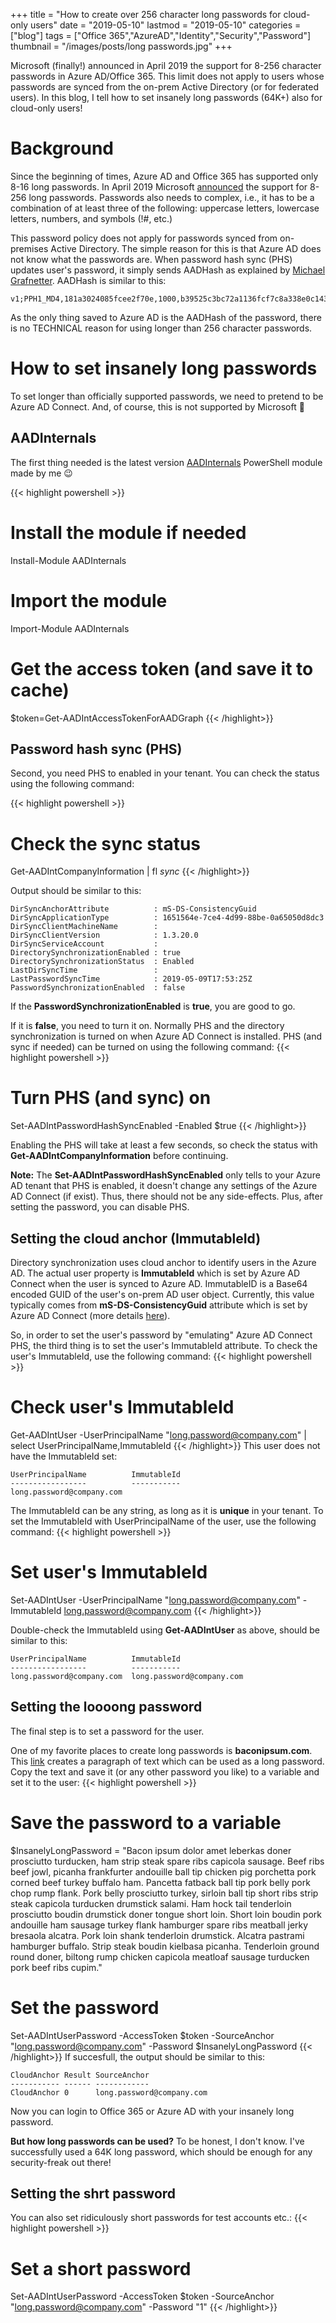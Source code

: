 +++
title = "How to create over 256 character long passwords for cloud-only users"
date = "2019-05-10"
lastmod = "2019-05-10"
categories =["blog"]
tags = ["Office 365","AzureAD","Identity","Security","Password"]
thumbnail = "/images/posts/long passwords.jpg"
+++

Microsoft (finally!) announced in April 2019 the support for 8-256 character passwords in Azure AD/Office 365. 
This limit does not apply to users whose passwords are synced from the on-prem Active Directory (or for federated users).
In this blog, I tell how to set insanely long passwords (64K+) also for cloud-only users!


<!--more-->


# Background

Since the beginning of times, Azure AD and Office 365 has supported only 8-16 long passwords. In April 2019 Microsoft <a href="https://techcommunity.microsoft.com/t5/Microsoft-365-Blog/What-s-new-in-Microsoft-365-user-management-for-April-2019/ba-p/542153" target="_blank">announced</a>
the support for 8-256 long passwords. Passwords also needs to complex, i.e., it has to be a combination of at least three of the following: uppercase letters, lowercase letters, numbers, and symbols (!#, etc.)

This password policy does not apply for passwords synced from on-premises Active Directory. The simple reason for this is that Azure AD does not know what the passwords are.
When password hash sync (PHS) updates user's password, it simply sends AADHash as explained by <a href="https://www.dsinternals.com/en/how-azure-active-directory-connect-syncs-passwords/" target="_blank">Michael Grafnetter</a>.
AADHash is similar to this:
```
v1;PPH1_MD4,181a3024085fcee2f70e,1000,b39525c3bc72a1136fcf7c8a338e0c14313d0450d1a4c98ef0a6ddada3bc5b0a;
```

As the only thing saved to Azure AD is the AADHash of the password, there is no TECHNICAL reason for using longer than 256 character passwords.

# How to set insanely long passwords

To set longer than officially supported passwords, we need to pretend to be Azure AD Connect. And, of course, this is not supported by Microsoft 😬

## AADInternals 

The first thing needed is the latest version <a href="/aadinternals/" target="_blank">AADInternals</a> PowerShell module made by me 😉

{{< highlight powershell >}}
# Install the module if needed
Install-Module AADInternals

# Import the module
Import-Module AADInternals

# Get the access token (and save it to cache)
$token=Get-AADIntAccessTokenForAADGraph
{{< /highlight>}}

## Password hash sync (PHS)

Second, you need PHS to enabled in your tenant. You can check the status using the following command:

{{< highlight powershell >}}
# Check the sync status
Get-AADIntCompanyInformation | fl *sync*
{{< /highlight>}}

Output should be similar to this:
```
DirSyncAnchorAttribute          : mS-DS-ConsistencyGuid
DirSyncApplicationType          : 1651564e-7ce4-4d99-88be-0a65050d8dc3
DirSyncClientMachineName        : 
DirSyncClientVersion            : 1.3.20.0
DirSyncServiceAccount           : 
DirectorySynchronizationEnabled : true
DirectorySynchronizationStatus  : Enabled
LastDirSyncTime                 : 
LastPasswordSyncTime            : 2019-05-09T17:53:25Z
PasswordSynchronizationEnabled  : false
```
If the **PasswordSynchronizationEnabled** is **true**, you are good to go. 

If it is **false**, you need to turn it on.
Normally PHS and the directory synchronization is turned on when Azure AD Connect is installed. 
PHS (and sync if needed) can be turned on using the following command:
{{< highlight powershell >}}
# Turn PHS (and sync) on
Set-AADIntPasswordHashSyncEnabled -Enabled $true
{{< /highlight>}}

Enabling the PHS will take at least a few seconds, so check the status with **Get-AADIntCompanyInformation** before continuing.

**Note:** The **Set-AADIntPasswordHashSyncEnabled** only tells to your Azure AD tenant that PHS is enabled, it doesn't change any settings of the Azure AD Connect (if exist). 
Thus, there should not be any side-effects. Plus, after setting the password, you can disable PHS.

## Setting the cloud anchor (ImmutableId)

Directory synchronization uses cloud anchor to identify users in the Azure AD. The actual user property is **ImmutableId** which is set by Azure AD Connect when the user is synced to Azure AD.
ImmutableID is a Base64 encoded GUID of the user's on-prem AD user object. Currently, this value typically comes from **mS-DS-ConsistencyGuid** attribute which is set by Azure AD Connect (more details <a href="https://docs.microsoft.com/en-gb/azure/active-directory/hybrid/plan-connect-design-concepts#using-msds-consistencyguid-as-sourceanchor" target="_blank">here</a>).

So, in order to set the user's password by "emulating" Azure AD Connect PHS, the third thing is to set the user's ImmutableId attribute.
To check the user's ImmutableId, use the following command:
{{< highlight powershell >}}
# Check user's ImmutableId
Get-AADIntUser -UserPrincipalName "long.password@company.com" | select UserPrincipalName,ImmutableId
{{< /highlight>}}
This user does not have the ImmutableId set:
```
UserPrincipalName          ImmutableId                    
-----------------          -----------                    
long.password@company.com 
```

The ImmutableId can be any string, as long as it is **unique** in your tenant.
To set the ImmutableId with UserPrincipalName of the user, use the following command:
{{< highlight powershell >}}
# Set user's ImmutableId
Set-AADIntUser -UserPrincipalName "long.password@company.com" -ImmutableId long.password@company.com
{{< /highlight>}}

Double-check the ImmutableId using **Get-AADIntUser** as above, should be similar to this:
```
UserPrincipalName          ImmutableId                    
-----------------          -----------                    
long.password@company.com  long.password@company.com
```

## Setting the loooong password

The final step is to set a password for the user.

One of my favorite places to create long passwords is **baconipsum.com**. This <a href="https://baconipsum.com/api/?type=all-meat&paras=1&sentences=10&start-with-lorem=1&format=text" target="_blank">link</a> creates a paragraph of text which can be used as a long password.
Copy the text and save it (or any other password you like) to a variable and set it to the user:
{{< highlight powershell >}}
# Save the password to a variable
$InsanelyLongPassword = "Bacon ipsum dolor amet leberkas doner prosciutto turducken, ham strip steak spare ribs capicola sausage. Beef ribs beef jowl, picanha frankfurter andouille ball tip chicken pig porchetta pork corned beef turkey buffalo ham. Pancetta fatback ball tip pork belly pork chop rump flank. Pork belly prosciutto turkey, sirloin ball tip short ribs strip steak capicola turducken drumstick salami. Ham hock tail tenderloin prosciutto boudin drumstick doner tongue short loin. Short loin boudin pork andouille ham sausage turkey flank hamburger spare ribs meatball jerky bresaola alcatra. Pork loin shank tenderloin drumstick. Alcatra pastrami hamburger buffalo. Strip steak boudin kielbasa picanha. Tenderloin ground round doner, biltong rump chicken capicola meatloaf sausage turducken pork beef ribs cupim."

# Set the password
Set-AADIntUserPassword -AccessToken $token -SourceAnchor "long.password@company.com" -Password $InsanelyLongPassword
{{< /highlight>}}
If succesfull, the output should be similar to this:
```
CloudAnchor Result SourceAnchor                   
----------- ------ ------------                   
CloudAnchor 0      long.password@company.com
```

Now you can login to Office 365 or Azure AD with your insanely long password.

**But how long passwords can be used?** To be honest, I don't know. I've successfully used a 64K long password, which should be enough for any security-freak out there!

## Setting the shrt password
You can also set ridiculously short passwords for test accounts etc.:
{{< highlight powershell >}}
# Set a short password
Set-AADIntUserPassword -AccessToken $token -SourceAnchor "long.password@company.com" -Password "1"
{{< /highlight>}}
